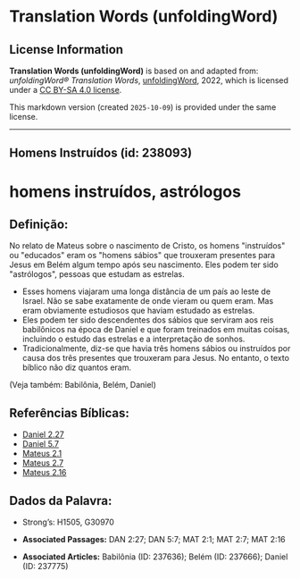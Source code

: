 # Translation Words (unfoldingWord)

## License Information

**Translation Words (unfoldingWord)** is based on and adapted from: _unfoldingWord® Translation Words_, [unfoldingWord](https://unfoldingword.org/utw), 2022, which is licensed under a [CC BY-SA 4.0 license](https://creativecommons.org/licenses/by-sa/4.0/legalcode.en).

This markdown version (created `2025-10-09`) is provided under the same license.



--------------------------------

## Homens Instruídos (id: 238093)

homens instruídos, astrólogos
=============================

Definição:
----------

No relato de Mateus sobre o nascimento de Cristo, os homens "instruídos" ou "educados" eram os "homens sábios" que trouxeram presentes para Jesus em Belém algum tempo após seu nascimento. Eles podem ter sido "astrólogos", pessoas que estudam as estrelas.

* Esses homens viajaram uma longa distância de um país ao leste de Israel. Não se sabe exatamente de onde vieram ou quem eram. Mas eram obviamente estudiosos que haviam estudado as estrelas.
* Eles podem ter sido descendentes dos sábios que serviram aos reis babilônicos na época de Daniel e que foram treinados em muitas coisas, incluindo o estudo das estrelas e a interpretação de sonhos.
* Tradicionalmente, diz\-se que havia três homens sábios ou instruídos por causa dos três presentes que trouxeram para Jesus. No entanto, o texto bíblico não diz quantos eram.

(Veja também: Babilônia, Belém, Daniel)

Referências Bíblicas:
---------------------

* [Daniel 2\.27](https://ref.ly/Dan2:27)
* [Daniel 5\.7](https://ref.ly/Dan5:7)
* [Mateus 2\.1](https://ref.ly/Matt2:1)
* [Mateus 2\.7](https://ref.ly/Matt2:7)
* [Mateus 2\.16](https://ref.ly/Matt2:16)

Dados da Palavra:
-----------------

* Strong’s: H1505, G30970

* **Associated Passages:** DAN 2:27; DAN 5:7; MAT 2:1; MAT 2:7; MAT 2:16
* **Associated Articles:** Babilônia (ID: 237636); Belém (ID: 237666); Daniel (ID: 237775)


